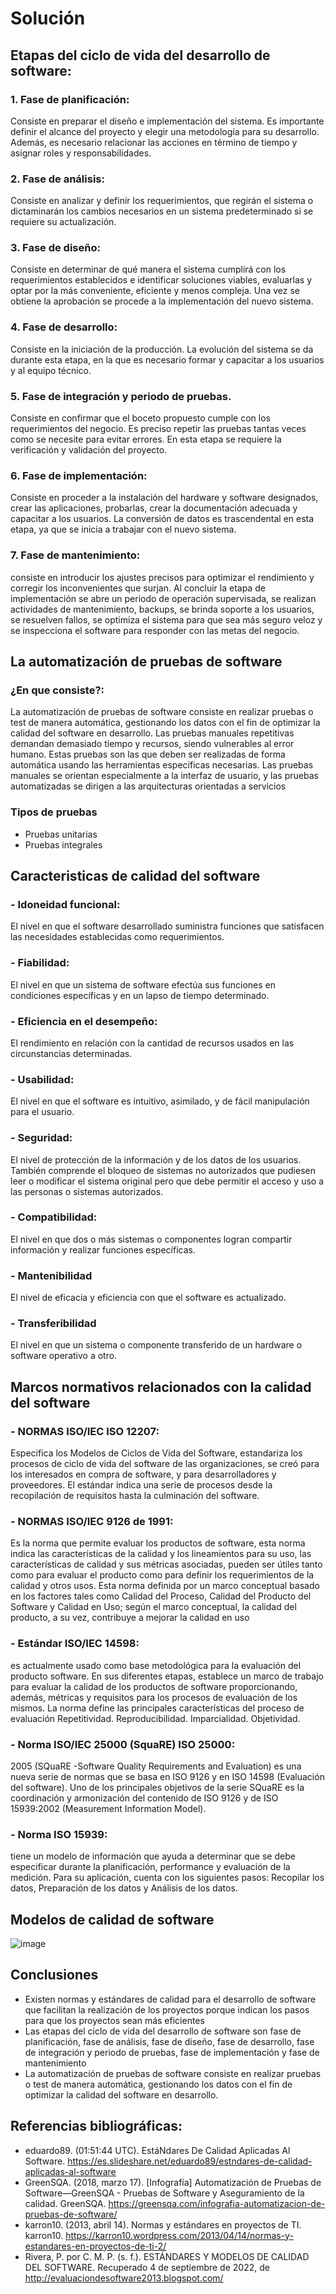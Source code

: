 # Solución

## Etapas del ciclo de vida del desarrollo de software:

### 1.	Fase de planificación: 
Consiste en preparar el diseño e implementación del sistema. Es importante definir el alcance del proyecto y elegir una metodología para su desarrollo. Además, es necesario relacionar las acciones en término de tiempo y asignar roles y responsabilidades.

### 2.	Fase de análisis: 
Consiste en analizar y definir los requerimientos, que regirán el sistema o dictaminarán los cambios necesarios en un sistema predeterminado si se requiere su actualización.

### 3.	Fase de diseño:
Consiste en determinar de qué manera el sistema cumplirá con los requerimientos establecidos e identificar soluciones viables, evaluarlas y optar por la más conveniente, eficiente y menos compleja. Una vez se obtiene la aprobación se procede a la implementación del nuevo sistema.

### 4.	Fase de desarrollo:
Consiste en la iniciación de la producción. La evolución del sistema se da durante esta etapa, en la que es necesario formar y capacitar a los usuarios y al equipo técnico.

### 5.	Fase de integración y periodo de pruebas. 
Consiste en confirmar que el boceto propuesto cumple con los requerimientos del negocio. Es preciso repetir las pruebas tantas veces como se necesite para evitar errores. En esta etapa se requiere la verificación y validación del proyecto.

### 6.	Fase de implementación:
Consiste en proceder a la instalación del hardware y software designados, crear las aplicaciones, probarlas, crear la documentación adecuada y capacitar a los usuarios. La conversión de datos es trascendental en esta etapa, ya que se inicia a trabajar con el nuevo sistema.

### 7.	Fase de mantenimiento: 
consiste en introducir los ajustes precisos para optimizar el rendimiento y corregir los inconvenientes que surjan. Al concluir la etapa de implementación se abre un periodo de operación supervisada, se realizan actividades de mantenimiento, backups, se brinda soporte a los usuarios, se resuelven fallos, se optimiza el sistema para que sea más seguro veloz y se inspecciona el software para responder con las metas del negocio.

## La automatización de pruebas de software

### ¿En que consiste?:
La automatización de pruebas de software consiste en realizar pruebas o test de manera automática, gestionando los datos con el fin de optimizar la calidad del software en desarrollo.
Las pruebas manuales repetitivas demandan demasiado tiempo y recursos, siendo vulnerables al error humano. Estas pruebas son las que deben ser realizadas de forma automática usando las herramientas específicas necesarias.
Las pruebas manuales se orientan especialmente a la interfaz de usuario, y las pruebas automatizadas se dirigen a las arquitecturas orientadas a servicios

### Tipos de pruebas
- Pruebas unitarias
- Pruebas integrales

## Caracteristicas de calidad del software

### -	Idoneidad funcional:
El nivel en que el software desarrollado suministra funciones que satisfacen las necesidades establecidas como requerimientos.

### -	Fiabilidad:
El nivel en que un sistema de software efectúa sus funciones en condiciones específicas y en un lapso de tiempo determinado.

### -	Eficiencia en el desempeño:
El rendimiento en relación con la cantidad de recursos usados en las circunstancias determinadas.

### -	Usabilidad:
El nivel en que el software es intuitivo, asimilado,  y de fácil manipulación para el usuario.

### - Seguridad:
El nivel de protección de la información y de los datos de los usuarios. También comprende el bloqueo de sistemas no autorizados que pudiesen leer o modificar el sistema original pero que debe permitir el acceso y uso a las personas o sistemas autorizados.

### - Compatibilidad:
El nivel en que dos o más sistemas o componentes logran compartir información y realizar funciones específicas.

### -	Mantenibilidad
El nivel de eficacia y eficiencia con que el software es actualizado.

### -	Transferibilidad
El nivel en que un sistema o componente transferido de un hardware o software operativo a otro.

## Marcos normativos relacionados con la calidad del software

### - NORMAS ISO/IEC ISO 12207:
Especifica los Modelos de Ciclos de Vida del Software, estandariza los procesos de ciclo de vida del software de las organizaciones, se creó para los interesados en compra de software, y para desarrolladores y proveedores. El estándar indica una serie de procesos desde la recopilación de requisitos hasta la culminación del software. 

### - NORMAS ISO/IEC 9126 de 1991:
Es la norma que permite evaluar los productos de software, esta norma indica las características de la calidad y los lineamientos para su uso, las características de calidad y sus métricas asociadas, pueden ser útiles tanto como para evaluar el producto como para definir los requerimientos de la calidad y otros usos. Esta norma definida por un marco conceptual basado en los factores tales como Calidad del Proceso, Calidad del Producto del Software y Calidad en Uso; según el marco conceptual, la calidad del producto, a su vez, contribuye a mejorar la calidad en uso

### - Estándar ISO/IEC 14598:
es actualmente usado como base metodológica para la evaluación del producto software. En sus diferentes etapas, establece un marco de trabajo para evaluar la calidad de los productos de software proporcionando, además, métricas y requisitos para los procesos de evaluación de los mismos. La norma define las principales características del proceso de evaluación Repetitividad. Reproducibilidad. Imparcialidad. Objetividad.

### -	Norma ISO/IEC 25000 (SquaRE) ISO 25000:
2005 (SQuaRE -Software Quality Requirements and Evaluation) es una nueva serie de normas que se basa en ISO 9126 y en ISO 14598 (Evaluación del software). Uno de los principales objetivos de la serie SQuaRE es la coordinación y armonización del contenido de ISO 9126 y de ISO 15939:2002 (Measurement Information Model). 

### -	Norma ISO 15939:
tiene un modelo de información que ayuda a determinar que se debe especificar durante la planificación, performance y evaluación de la medición. Para su aplicación, cuenta con los siguientes pasos: Recopilar los datos, Preparación de los datos y Análisis de los datos.

## Modelos de calidad de software
![image](https://user-images.githubusercontent.com/76891236/188328891-678c41b9-7d0f-43e8-b4d7-eac3471da1fa.png)

## Conclusiones
-	Existen normas y estándares de calidad para el desarrollo de software que facilitan la realización de los proyectos porque indican los pasos para que los proyectos sean más eficientes
-	Las etapas del ciclo de vida del desarrollo de software son fase de planificación, fase de análisis, fase de diseño, fase de desarrollo, fase de integración y periodo de pruebas, fase de implementación y fase de mantenimiento
-	La automatización de pruebas de software consiste en realizar pruebas o test de manera automática, gestionando los datos con el fin de optimizar la calidad del software en desarrollo.

## Referencias bibliográficas:
- eduardo89. (01:51:44 UTC). EstáNdares De Calidad Aplicadas Al Software. https://es.slideshare.net/eduardo89/estndares-de-calidad-aplicadas-al-software
- GreenSQA. (2018, marzo 17). [Infografía] Automatización de Pruebas de Software—GreenSQA - Pruebas de Software y Aseguramiento de la calidad. GreenSQA. https://greensqa.com/infografia-automatizacion-de-pruebas-de-software/
- karron10. (2013, abril 14). Normas y estándares en proyectos de TI. karron10. https://karron10.wordpress.com/2013/04/14/normas-y-estandares-en-proyectos-de-ti-2/
- Rivera, P. por C. M. P. (s. f.). ESTÁNDARES Y MODELOS DE CALIDAD DEL SOFTWARE. Recuperado 4 de septiembre de 2022, de http://evaluaciondesoftware2013.blogspot.com/
